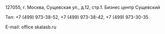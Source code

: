 127055, г. Москва, Сущевская ул., д.12, стр.1. Бизнес центр Сущевский 

Тел: +7 (499) 973-38-52, +7 (499) 973-38-42, +7 (499) 973-30-35
 
Е-mail: office skalasb.ru
